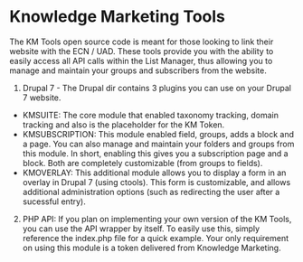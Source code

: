 # Knowledge Marketing Tools

The KM Tools open source code is meant for those looking to link their website with the ECN / UAD.  These tools provide you with the ability to easily access all API calls within the List Manager, thus allowing you to manage and maintain your groups and subscribers from the website.

1. Drupal 7 - The Drupal dir contains 3 plugins you can use on your Drupal 7 website.
  - KMSUITE:  The core module that enabled taxonomy tracking, domain tracking and also is the placeholder for the KM Token.
  - KMSUBSCRIPTION:  This module enabled field, groups, adds a block and a page.  You can also manage and maintain your folders and groups from this module.  In short, enabling this gives you a subscription page and a block.  Both are completely customizable (from groups to fields).
  - KMOVERLAY:  This additional module allows you to display a form in an overlay in Drupal 7 (using ctools).  This form is customizable, and allows additional administration options (such as redirecting the user after a sucessful entry).

2. PHP API:  If you plan on implementing your own version of the KM Tools, you can use the API wrapper by itself.  To easily use this, simply reference the index.php file for a quick example.  Your only requirement on using this module is a token delivered from Knowledge Marketing.
